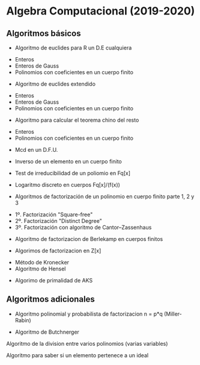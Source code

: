 # Algebra Computacional (2019-2020)

## Algoritmos básicos

* Algoritmo de euclides para R un D.E cualquiera
 + Enteros
 + Enteros de Gauss
 + Polinomios con coeficientes en un cuerpo finito

* Algoritmo de euclides extendido
 + Enteros
 + Enteros de Gauss
 + Polinomios con coeficientes en un cuerpo finito

* Algoritmo para calcular el teorema chino del resto
 + Enteros
 + Polinomios con coeficientes en un cuerpo finito

* Mcd en un D.F.U.

* Inverso de un elemento en un cuerpo finito

* Test de irreducibilidad de un poliomio en Fq[x]

* Logaritmo discreto en cuerpos Fq[x]/(f(x))

* Algoritmos de factorización de un polinomio en cuerpo finito parte 1, 2 y 3
 + 1º. Factorización "Square-free"
 + 2º. Factorización "Distinct Degree"
 + 3º. Factorización con algoritmo de Cantor–Zassenhaus

* Algoritmo de factorizacion de Berlekamp en cuerpos finitos

* Algorimos de factorizacion en Z[x] 
 + Método de Kronecker
 + Algoritmo de Hensel

* Algorimo de primalidad de AKS


## Algoritmos adicionales

* Algoritmo polinomial y probabilista de factorizacion n = p*q (Miller-Rabin)

* Algoritmo de Butchnerger

Algoritmo de la division entre varios polinomios (varias variables)

Algoritmo para saber si un elemento pertenece a un ideal

